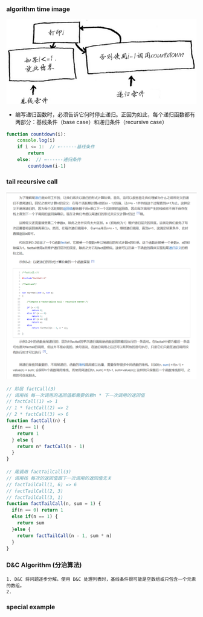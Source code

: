 ### algorithm time image

![Alt text](excursive_call.png)

- 编写递归函数时，必须告诉它何时停止递归。正因为如此，每个递归函数都有两部分：基线条件（base case）和递归条件（recursive case）
```javascript
function countdown(i):
	console.log(i)
	if i <= 1:  // ←------基线条件
		return
	else:  // ←------递归条件
		countdown(i-1)
```

### tail recursive call
![Alt text](tail_call.png)
```javascript
// 阶层 factCall(3)
// 调用栈 每一次调用的返回值都需要依赖n * 下一次调用的返回值
// factCall(1) => 1
// 1 * factCall(2) => 2
// 2 * factCall(3) => 6
function factCall(n) {
  if(n == 1) {
    return 1
  } else {
    return n* factCall(n - 1)
  }
}

// 尾调用 factTailCall(3)
// 调用栈 每次的返回值跟下一次调用的返回值无关
// factTailCall(1, 6) => 6
// factTailCall(2, 3)
// factTailCall(3, 1)
function factTailCall(n, sum = 1) {
  if(n == 0) return 1
  else if(n == 1) {
    return sum
  }else {
    return factTailCall(n - 1, sum * n)
  }
}
```


### D&C Algorithm (分治算法)
```
1. D&C 将问题逐步分解。使用 D&C 处理列表时，基线条件很可能是空数组或只包含一个元素的数组。
2. 
```
### special example



